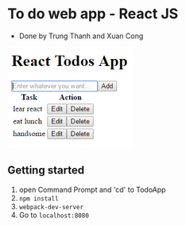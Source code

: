 # To do web app - React JS
* Done by Trung Thanh and Xuan Cong

<img src="demoImage.PNG" />

## Getting started
1. open Command Prompt and 'cd' to TodoApp
2. `npm install`
3. `webpack-dev-server`
4. Go to `localhost:8080`
